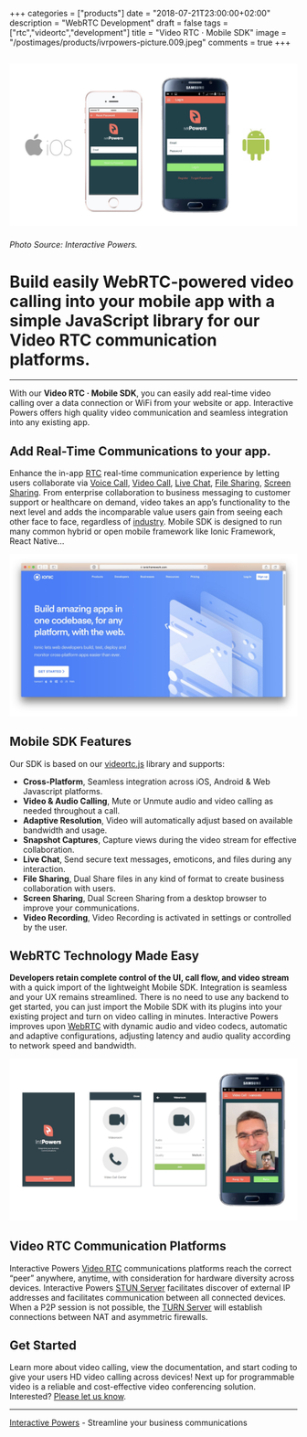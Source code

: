 +++
categories = ["products"]
date = "2018-07-21T23:00:00+02:00"
description = "WebRTC Development"
draft = false
tags = ["rtc","videortc","development"]
title = "Video RTC · Mobile SDK"
image = "/postimages/products/ivrpowers-picture.009.jpeg"
comments = true
+++

![Video RTC · Mobile SDK](/postimages/products/ivrpowers-picture.009.jpeg)
------------
###### Photo Source: Interactive Powers.

# Build easily WebRTC-powered video calling into your mobile app with a simple JavaScript library for our Video RTC communication platforms.
---

With our **Video RTC · Mobile SDK**, you can easily add real-time video calling over a data connection or WiFi from your website or app. Interactive Powers offers high quality video communication and seamless integration into any existing app.

##	Add Real-Time Communications to your app. 

Enhance the in-app [RTC](http://blog.ivrpowers.com/post/technologies/what-is-rtc/) real-time communication experience by letting users collaborate via [Voice Call](http://blog.ivrpowers.com/post/products/video-rtc-voice-calling/), [Video Call](http://blog.ivrpowers.com/post/products/video-rtc-video-calling/), [Live Chat](http://blog.ivrpowers.com/post/products/video-rtc-live-chat/), [File Sharing](http://blog.ivrpowers.com/post/products/video-rtc-file-sharing/), [Screen Sharing](http://blog.ivrpowers.com/post/products/video-rtc-screen-sharing/). From enterprise collaboration to business messaging to customer support or healthcare on demand, video takes an app’s functionality to the next level and adds the incomparable value users gain from seeing each other face to face, regardless of [industry](http://blog.ivrpowers.com/post/products/video-rtc-industries/). Mobile SDK is designed to run many common hybrid or open mobile framework like Ionic Framework, React Native...

![Video RTC · Mobile SDK · Ionic Framwork](/postimages/products/ivrpowers-picture.010.jpeg)

##	Mobile SDK Features

Our SDK is based on our [videortc.js](http://blog.ivrpowers.com/post/development/introducing-videortcjs-developers/) library and supports:

* **Cross-Platform**, Seamless integration across  iOS, Android & Web Javascript platforms.
* **Video & Audio Calling**,  Mute or Unmute audio and video calling as needed throughout a call.
* **Adaptive Resolution**, Video will automatically adjust based on available bandwidth and usage.
* **Snapshot Captures**, Capture views during the video stream for effective collaboration.
* **Live Chat**, Send secure text messages, emoticons, and files during any interaction.
* **File Sharing**, Dual Share files in any kind of format to create business collaboration with users.
* **Screen Sharing**, Dual Screen Sharing from a desktop browser to improve your communications.
* **Video Recording**, Video Recording is activated in settings or controlled by the user.

##	WebRTC Technology Made Easy

**Developers retain complete control of the UI, call flow, and video stream** with a quick import of the lightweight Mobile SDK. Integration is seamless and your UX remains streamlined. There is no need to use any backend to get started, you can just import the Mobile SDK with its plugins into your existing project and turn on video calling in minutes. Interactive Powers improves upon [WebRTC](http://blog.ivrpowers.com/post/technologies/what-is-webrtc/) with dynamic audio and video codecs, automatic and adaptive configurations, adjusting latency and audio quality according to network speed and bandwidth.

![Video RTC · Mobile SDK · Screenshots](/postimages/products/ivrpowers-picture.011.jpeg)

##	Video RTC Communication Platforms 

Interactive Powers [Video RTC](http://blog.ivrpowers.com/post/products/video-rtc/) communications platforms reach the correct “peer” anywhere, anytime, with consideration for hardware diversity across devices. Interactive Powers [STUN Server](http://blog.ivrpowers.com/post/technologies/what-is-stun-turn-server/) facilitates discover of external IP addresses and facilitates communication between all connected devices. When a P2P session is not possible, the [TURN Server](http://blog.ivrpowers.com/post/technologies/what-is-stun-turn-server/) will establish connections between NAT and asymmetric firewalls.

##	Get Started

Learn more about video calling, view the documentation, and start coding to give your users HD video calling across devices! Next up for programmable video is a reliable and cost-effective video conferencing solution. Interested? [Please let us know](https://www.ivrpowers.com/support-services/).

---
[Interactive Powers](http://www.ivrpowers.com/ ) - Streamline your business communications

